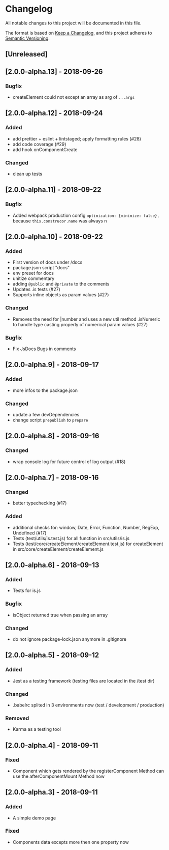 # Changelog
All notable changes to this project will be documented in this file.

The format is based on [Keep a Changelog](https://keepachangelog.com/en/1.0.0/),
and this project adheres to [Semantic Versioning](https://semver.org/spec/v2.0.0.html).

## [Unreleased]

## [2.0.0-alpha.13] - 2018-09-26
### Bugfix
- createElement could not except an array as arg of `...args`

## [2.0.0-alpha.12] - 2018-09-24
### Added
- add prettier + eslint + lintstaged; apply formatting rules (#28)
- add code coverage (#29)
- add hook onComponentCreate

### Changed
- clean up tests

## [2.0.0-alpha.11] - 2018-09-22
### Bugfix
- Added webpack production config `optimization: {minimize: false},` because `this.construcor.name` was always n

## [2.0.0-alpha.10] - 2018-09-22
### Added
- First version of docs under /docs
- package.json script "docs"
- env preset for docs
- unitize commentary
- adding `@public` and `@private` to the comments
- Updates .is tests (#27)
- Supports inline objects as param values (#27)

### Changed
- Removes the need for |number and uses a new util method .isNumeric to handle type casting properly of numerical param values (#27)

### Bugfix
- Fix JsDocs Bugs in comments

## [2.0.0-alpha.9] - 2018-09-17
### Added
- more infos to the package.json

### Changed
- update a few devDependencies
- change script `prepublish` to `prepare`

## [2.0.0-alpha.8] - 2018-09-16
### Changed
- wrap console log for future control of log output (#18)

## [2.0.0-alpha.7] - 2018-09-16
### Changed
- better typechecking (#17)

### Added
- additional checks for: window, Date, Error, Function,  Number, RegExp, Undefined (#17)
- Tests (test/utils/is.test.js) for all function in src/utils/is.js
- Tests (test/core/createElement/createElement.test.js) for createElement in src/core/createElement/createElement.js

## [2.0.0-alpha.6] - 2018-09-13
### Added
- Tests for is.js

### Bugfix
- isObject returned true when passing an array

### Changed
- do not ignore package-lock.json anymore in .gitignore

## [2.0.0-alpha.5] - 2018-09-12
### Added
- Jest as a testing framework (testing files are located in the /test dir)

### Changed
- .babelrc splited in 3 environments now (test / development / production)

### Removed
- Karma as a testing tool

## [2.0.0-alpha.4] - 2018-09-11
### Fixed
- Component which gets rendered by the registerComponent Method can use the afterComponentMount Method now

## [2.0.0-alpha.3] - 2018-09-11
### Added
- A simple demo page

### Fixed
- Components data excepts more then one property now
